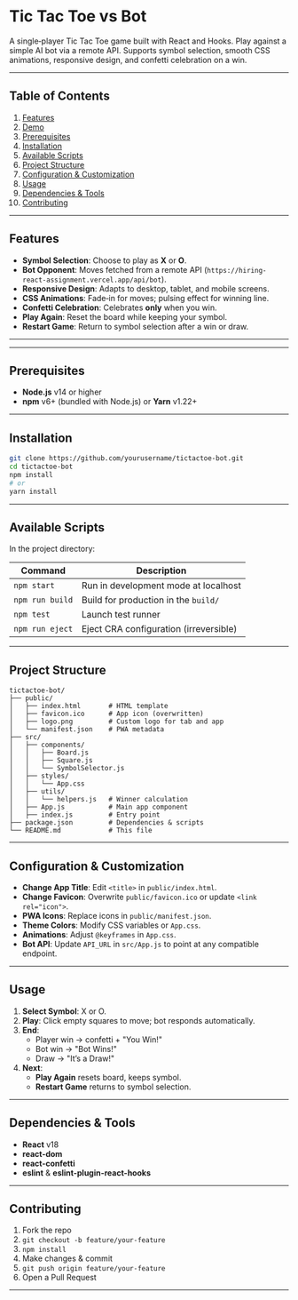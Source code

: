 # Tic Tac Toe vs Bot

A single‑player Tic Tac Toe game built with React and Hooks. Play against a simple AI bot via a remote API. Supports symbol selection, smooth CSS animations, responsive design, and confetti celebration on a win.

---

## Table of Contents

1. [Features](#features)  
2. [Demo](#demo)  
3. [Prerequisites](#prerequisites)  
4. [Installation](#installation)  
5. [Available Scripts](#available-scripts)  
6. [Project Structure](#project-structure)  
7. [Configuration & Customization](#configuration--customization)  
8. [Usage](#usage)  
9. [Dependencies & Tools](#dependencies--tools)  
10. [Contributing](#contributing)   

---

## Features

- **Symbol Selection**: Choose to play as **X** or **O**.  
- **Bot Opponent**: Moves fetched from a remote API (`https://hiring-react-assignment.vercel.app/api/bot`).  
- **Responsive Design**: Adapts to desktop, tablet, and mobile screens.  
- **CSS Animations**: Fade‑in for moves; pulsing effect for winning line.  
- **Confetti Celebration**: Celebrates **only** when you win.   
- **Play Again**: Reset the board while keeping your symbol.  
- **Restart Game**: Return to symbol selection after a win or draw.

---

---

## Prerequisites

- **Node.js** v14 or higher  
- **npm** v6+ (bundled with Node.js) or **Yarn** v1.22+  

---

## Installation

```bash
git clone https://github.com/yourusername/tictactoe-bot.git
cd tictactoe-bot
npm install
# or
yarn install
```

---

## Available Scripts

In the project directory:

| Command         | Description                             |
| --------------- | --------------------------------------- |
| `npm start`     | Run in development mode at localhost    |
| `npm run build` | Build for production in the `build/`    |
| `npm test`      | Launch test runner                      |
| `npm run eject` | Eject CRA configuration (irreversible)  |

---

## Project Structure

```
tictactoe-bot/
├── public/
│   ├── index.html       # HTML template
│   ├── favicon.ico      # App icon (overwritten)
│   ├── logo.png         # Custom logo for tab and app
│   └── manifest.json    # PWA metadata
├── src/
│   ├── components/
│   │   ├── Board.js
│   │   ├── Square.js
│   │   └── SymbolSelector.js
│   ├── styles/
│   │   └── App.css
│   ├── utils/
│   │   └── helpers.js   # Winner calculation
│   ├── App.js           # Main app component
│   ├── index.js         # Entry point
├── package.json         # Dependencies & scripts
└── README.md            # This file
```

---

## Configuration & Customization

- **Change App Title**: Edit `<title>` in `public/index.html`.  
- **Change Favicon**: Overwrite `public/favicon.ico` or update `<link rel="icon">`.  
- **PWA Icons**: Replace icons in `public/manifest.json`.  
- **Theme Colors**: Modify CSS variables or `App.css`.  
- **Animations**: Adjust `@keyframes` in `App.css`.  
- **Bot API**: Update `API_URL` in `src/App.js` to point at any compatible endpoint.

---

## Usage

1. **Select Symbol**: X or O.  
2. **Play**: Click empty squares to move; bot responds automatically.  
3. **End**:
   - Player win → confetti + "You Win!"  
   - Bot win → "Bot Wins!"  
   - Draw → "It’s a Draw!"  
4. **Next**:
   - **Play Again** resets board, keeps symbol.  
   - **Restart Game** returns to symbol selection.

---

## Dependencies & Tools

- **React** v18  
- **react-dom**  
- **react-confetti**  
- **eslint** & **eslint-plugin-react-hooks**  

---

## Contributing

1. Fork the repo  
2. `git checkout -b feature/your-feature`  
3. `npm install`  
4. Make changes & commit  
5. `git push origin feature/your-feature`  
6. Open a Pull Request  

---

